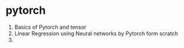 # pytorch

1. Basics of Pytorch and tensor
2. Linear Regression using Neural networks by Pytorch form scratch
3. 
